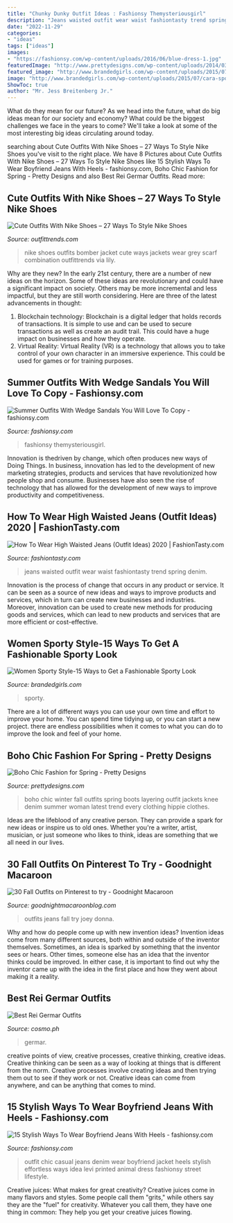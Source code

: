 ```yaml
---
title: "Chunky Dunky Outfit Ideas : Fashionsy Themysteriousgirl"
description: "Jeans waisted outfit wear waist fashiontasty trend spring denim"
date: "2022-11-29"
categories:
- "ideas"
tags: ["ideas"]
images:
- "https://fashionsy.com/wp-content/uploads/2016/06/blue-dress-1.jpg"
featuredImage: "http://www.prettydesigns.com/wp-content/uploads/2014/03/Boho-Chic-Fashion-for-Spring-8.jpg"
featured_image: "http://www.brandedgirls.com/wp-content/uploads/2015/07/cara-sporty-look.jpg"
image: "http://www.brandedgirls.com/wp-content/uploads/2015/07/cara-sporty-look.jpg"
ShowToc: true
author: "Mr. Jess Breitenberg Jr."
---
```



What do they mean for our future?
As we head into the future, what do big ideas mean for our society and economy? What could be the biggest challenges we face in the years to come? We'll take a look at some of the most interesting big ideas circulating around today.

	

		
searching about Cute Outfits With Nike Shoes – 27 Ways To Style Nike Shoes you've visit to the right place. We have 8 Pictures about Cute Outfits With Nike Shoes – 27 Ways To Style Nike Shoes like 15 Stylish Ways To Wear Boyfriend Jeans With Heels - fashionsy.com, Boho Chic Fashion for Spring - Pretty Designs and also Best Rei Germar Outfits. Read more:
		
    
## Cute Outfits With Nike Shoes – 27 Ways To Style Nike Shoes

<img loading=lazy src="http://www.outfittrends.com/wp-content/uploads/2016/05/7150af5a251fbad4f2f028550a617d9b.jpg" onerror="this.onerror=null;this.src='https://tse1.mm.bing.net/th?id=OIP.HLDRKbVQfkkZyXcDNNXW2gAAAA&amp;pid=15.1';" alt="Cute Outfits With Nike Shoes – 27 Ways To Style Nike Shoes">

_Source: outfittrends.com_

>nike shoes outfits bomber jacket cute ways jackets wear grey scarf combination outfittrends via lily. 

	

Why are they new?
In the early 21st century, there are a number of new ideas on the horizon. Some of these ideas are revolutionary and could have a significant impact on society. Others may be more incremental and less impactful, but they are still worth considering. Here are three of the latest advancements in thought: 
1) Blockchain technology: Blockchain is a digital ledger that holds records of transactions. It is simple to use and can be used to secure transactions as well as create an audit trail. This could have a huge impact on businesses and how they operate. 
2) Virtual Reality: Virtual Reality (VR) is a technology that allows you to take control of your own character in an immersive experience. This could be used for games or for training purposes.

    
## Summer Outfits With Wedge Sandals You Will Love To Copy - Fashionsy.com

<img loading=lazy src="https://fashionsy.com/wp-content/uploads/2016/06/blue-dress-1.jpg" onerror="this.onerror=null;this.src='https://tse3.mm.bing.net/th?id=OIP.pEaXBJ13kz0KkcdIlQNJ1gHaLH&amp;pid=15.1';" alt="Summer Outfits With Wedge Sandals You Will Love To Copy - fashionsy.com">

_Source: fashionsy.com_

>fashionsy themysteriousgirl. 

	

Innovation is thedriven by change, which often produces new ways of Doing Things. In business, innovation has led to the development of new marketing strategies, products and services that have revolutionized how people shop and consume. Businesses have also seen the rise of technology that has allowed for the development of new ways to improve productivity and competitiveness.

    
## How To Wear High Waisted Jeans (Outfit Ideas) 2020 | FashionTasty.com

<img loading=lazy src="http://fashiontasty.com/wp-content/uploads/2016/05/High-Waist-Jeans.jpg" onerror="this.onerror=null;this.src='https://tse4.mm.bing.net/th?id=OIP.bbjovM46qT_pnFogIcX_DAHaK4&amp;pid=15.1';" alt="How To Wear High Waisted Jeans (Outfit Ideas) 2020 | FashionTasty.com">

_Source: fashiontasty.com_

>jeans waisted outfit wear waist fashiontasty trend spring denim. 

	

Innovation is the process of change that occurs in any product or service. It can be seen as a source of new ideas and ways to improve products and services, which in turn can create new businesses and industries. Moreover, innovation can be used to create new methods for producing goods and services, which can lead to new products and services that are more efficient or cost-effective.

    
## Women Sporty Style-15 Ways To Get A Fashionable Sporty Look

<img loading=lazy src="http://www.brandedgirls.com/wp-content/uploads/2015/07/cara-sporty-look.jpg" onerror="this.onerror=null;this.src='https://tse3.mm.bing.net/th?id=OIP.0g0uzNSNo8qgYG4q9IkFdAHaMx&amp;pid=15.1';" alt="Women Sporty Style-15 Ways to Get a Fashionable Sporty Look">

_Source: brandedgirls.com_

>sporty. 

	

There are a lot of different ways you can use your own time and effort to improve your home. You can spend time tidying up, or you can start a new project. there are endless possibilities when it comes to what you can do to improve the look and feel of your home.

    
## Boho Chic Fashion For Spring - Pretty Designs

<img loading=lazy src="http://www.prettydesigns.com/wp-content/uploads/2014/03/Boho-Chic-Fashion-for-Spring-8.jpg" onerror="this.onerror=null;this.src='https://tse2.mm.bing.net/th?id=OIP.MLACyWCooUSfXbNvSmthSwHaK7&amp;pid=15.1';" alt="Boho Chic Fashion for Spring - Pretty Designs">

_Source: prettydesigns.com_

>boho chic winter fall outfits spring boots layering outfit jackets knee denim summer woman latest trend every clothing hippie clothes. 

	

Ideas are the lifeblood of any creative person. They can provide a spark for new ideas or inspire us to old ones. Whether you're a writer, artist, musician, or just someone who likes to think, ideas are something that we all need in our lives.

    
## 30 Fall Outfits On Pinterest To Try - Goodnight Macaroon

<img loading=lazy src="http://www.goodnightmacaroonblog.com/wp-content/uploads/2017/08/430d52a304f6e8c78e074a99498a744d.jpg" onerror="this.onerror=null;this.src='https://tse1.mm.bing.net/th?id=OIP.EvHdOADFHyfYKfStEmQOxgHaPl&amp;pid=15.1';" alt="30 Fall Outfits on Pinterest to try - Goodnight Macaroon">

_Source: goodnightmacaroonblog.com_

>outfits jeans fall try joey donna. 

	

Why and how do people come up with new invention ideas?
Invention ideas come from many different sources, both within and outside of the inventor themselves. Sometimes, an idea is sparked by something that the inventor sees or hears. Other times, someone else has an idea that the inventor thinks could be improved. In either case, it is important to find out why the inventor came up with the idea in the first place and how they went about making it a reality.

    
## Best Rei Germar Outfits

<img loading=lazy src="http://images.summitmedia-digital.com/cosmo/images/2019/04/08/rei-germar-outfits-1554704155.jpg" onerror="this.onerror=null;this.src='https://tse2.mm.bing.net/th?id=OIP.SZ-XkHdkNBZpAQ7odGRsKwHaEK&amp;pid=15.1';" alt="Best Rei Germar Outfits">

_Source: cosmo.ph_

>germar. 

	

creative points of view, creative processes, creative thinking, creative ideas.
Creative thinking can be seen as a way of looking at things that is different from the norm. Creative processes involve creating ideas and then trying them out to see if they work or not. Creative ideas can come from anywhere, and can be anything that comes to mind.

    
## 15 Stylish Ways To Wear Boyfriend Jeans With Heels - Fashionsy.com

<img loading=lazy src="http://fashionsy.com/wp-content/uploads/2014/09/levi-c-b-s-jeanslook-main-single-630x924.jpg" onerror="this.onerror=null;this.src='https://tse3.mm.bing.net/th?id=OIP.ehunxY1rbbq1RwIRk1OF1gHaK3&amp;pid=15.1';" alt="15 Stylish Ways To Wear Boyfriend Jeans With Heels - fashionsy.com">

_Source: fashionsy.com_

>outfit chic casual jeans denim wear boyfriend jacket heels stylish effortless ways idea levi printed animal dress fashionsy street lifestyle. 

	

Creative juices: What makes for great creativity?
Creative juices come in many flavors and styles. Some people call them "grits," while others say they are the "fuel" for creativity. Whatever you call them, they have one thing in common: They help you get your creative juices flowing.

